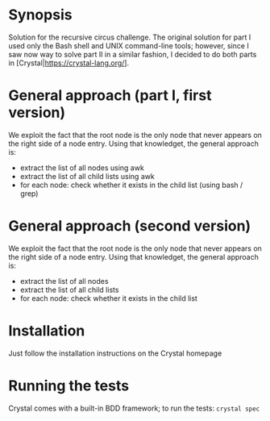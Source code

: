 # Synopsis
Solution for the recursive circus challenge. 
The original solution for part I used only the Bash shell and UNIX command-line tools; however, since I saw now way to solve part II in a similar fashion, I decided to do both parts in [Crystal|https://crystal-lang.org/].

# General approach (part I, first version)
We exploit the fact that the root node is the only node that never appears on the right side of a node entry. Using that knowledget, the general approach is:
- extract the list of all nodes using awk
- extract the list of all child lists using awk
- for each node: check whether it exists in the child list (using bash / grep)

# General approach (second version)
We exploit the fact that the root node is the only node that never appears on the right side of a node entry. Using that knowledget, the general approach is:
- extract the list of all nodes 
- extract the list of all child lists 
- for each node: check whether it exists in the child list 

# Installation
Just follow the installation instructions on the Crystal homepage

# Running the tests
Crystal comes with a built-in BDD framework; to run the tests:
```crystal spec```


